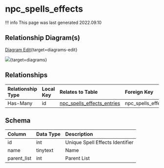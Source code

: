 # npc_spells_effects

!!! info
	This page was last generated 2022.09.10

## Relationship Diagram(s)

[Diagram Edit](https://mermaid.live/edit#eyJjb2RlIjoiZXJEaWFncmFtXG4gICAgbnBjX3NwZWxsc19lZmZlY3RzIHtcbiAgICAgICAgaW50dW5zaWduZWQgaWRcbiAgICB9XG4gICAgbnBjX3NwZWxsc19lZmZlY3RzX2VudHJpZXMge1xuICAgICAgICBpbnQgbnBjX3NwZWxsc19lZmZlY3RzX2lkXG4gICAgfVxuICAgIG5wY19zcGVsbHNfZWZmZWN0cyB8fC0tb3sgbnBjX3NwZWxsc19lZmZlY3RzX2VudHJpZXMgOiBIYXMtTWFueVxuXG4iLCJtZXJtYWlkIjp7InRoZW1lIjoiZGVmYXVsdCJ9LCJ1cGRhdGVFZGl0b3IiOnRydWUsImF1dG9TeW5jIjp0cnVlLCJ1cGRhdGVEaWFncmFtIjp0cnVlfQ==){target=diagrams-edit}

[![](https://mermaid.ink/img/eyJjb2RlIjoiZXJEaWFncmFtXG4gICAgbnBjX3NwZWxsc19lZmZlY3RzIHtcbiAgICAgICAgaW50dW5zaWduZWQgaWRcbiAgICB9XG4gICAgbnBjX3NwZWxsc19lZmZlY3RzX2VudHJpZXMge1xuICAgICAgICBpbnQgbnBjX3NwZWxsc19lZmZlY3RzX2lkXG4gICAgfVxuICAgIG5wY19zcGVsbHNfZWZmZWN0cyB8fC0tb3sgbnBjX3NwZWxsc19lZmZlY3RzX2VudHJpZXMgOiBIYXMtTWFueVxuXG4iLCJtZXJtYWlkIjp7InRoZW1lIjoiZGVmYXVsdCJ9LCJ1cGRhdGVFZGl0b3IiOnRydWUsImF1dG9TeW5jIjp0cnVlLCJ1cGRhdGVEaWFncmFtIjp0cnVlfQ==)](https://mermaid.ink/img/eyJjb2RlIjoiZXJEaWFncmFtXG4gICAgbnBjX3NwZWxsc19lZmZlY3RzIHtcbiAgICAgICAgaW50dW5zaWduZWQgaWRcbiAgICB9XG4gICAgbnBjX3NwZWxsc19lZmZlY3RzX2VudHJpZXMge1xuICAgICAgICBpbnQgbnBjX3NwZWxsc19lZmZlY3RzX2lkXG4gICAgfVxuICAgIG5wY19zcGVsbHNfZWZmZWN0cyB8fC0tb3sgbnBjX3NwZWxsc19lZmZlY3RzX2VudHJpZXMgOiBIYXMtTWFueVxuXG4iLCJtZXJtYWlkIjp7InRoZW1lIjoiZGVmYXVsdCJ9LCJ1cGRhdGVFZGl0b3IiOnRydWUsImF1dG9TeW5jIjp0cnVlLCJ1cGRhdGVEaWFncmFtIjp0cnVlfQ==){target=diagrams}


## Relationships

| Relationship Type | Local Key | Relates to Table | Foreign Key |
| :--- | :--- | :--- | :--- |
| Has-Many | id | [npc_spells_effects_entries](../../schema/npcs/npc_spells_effects_entries.md) | npc_spells_effects_id |


## Schema

| Column | Data Type | Description |
| :--- | :--- | :--- |
| id | int | Unique Spell Effects Identifier |
| name | tinytext | Name |
| parent_list | int | Parent List |

